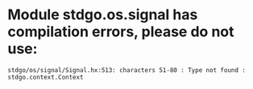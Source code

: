 # Module stdgo.os.signal has compilation errors, please do not use:
```
stdgo/os/signal/Signal.hx:513: characters 51-80 : Type not found : stdgo.context.Context

```

